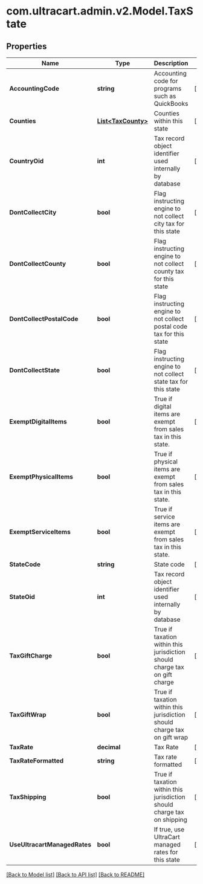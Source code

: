 
# com.ultracart.admin.v2.Model.TaxState

## Properties

Name | Type | Description | Notes
------------ | ------------- | ------------- | -------------
**AccountingCode** | **string** | Accounting code for programs such as QuickBooks | [optional] 
**Counties** | [**List&lt;TaxCounty&gt;**](TaxCounty.md) | Counties within this state | [optional] 
**CountryOid** | **int** | Tax record object identifier used internally by database | [optional] 
**DontCollectCity** | **bool** | Flag instructing engine to not collect city tax for this state | [optional] 
**DontCollectCounty** | **bool** | Flag instructing engine to not collect county tax for this state | [optional] 
**DontCollectPostalCode** | **bool** | Flag instructing engine to not collect postal code tax for this state | [optional] 
**DontCollectState** | **bool** | Flag instructing engine to not collect state tax for this state | [optional] 
**ExemptDigitalItems** | **bool** | True if digital items are exempt from sales tax in this state. | [optional] 
**ExemptPhysicalItems** | **bool** | True if physical items are exempt from sales tax in this state. | [optional] 
**ExemptServiceItems** | **bool** | True if service items are exempt from sales tax in this state. | [optional] 
**StateCode** | **string** | State code | [optional] 
**StateOid** | **int** | Tax record object identifier used internally by database | [optional] 
**TaxGiftCharge** | **bool** | True if taxation within this jurisdiction should charge tax on gift charge | [optional] 
**TaxGiftWrap** | **bool** | True if taxation within this jurisdiction should charge tax on gift wrap | [optional] 
**TaxRate** | **decimal** | Tax Rate | [optional] 
**TaxRateFormatted** | **string** | Tax rate formatted | [optional] 
**TaxShipping** | **bool** | True if taxation within this jurisdiction should charge tax on shipping | [optional] 
**UseUltracartManagedRates** | **bool** | If true, use UltraCart managed rates for this state | [optional] 

[[Back to Model list]](../README.md#documentation-for-models)
[[Back to API list]](../README.md#documentation-for-api-endpoints)
[[Back to README]](../README.md)

